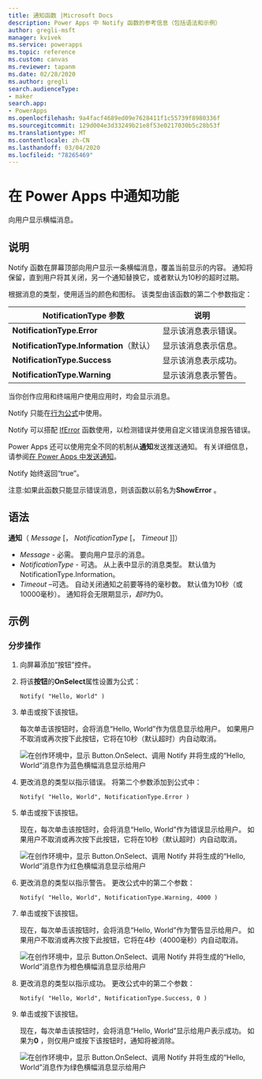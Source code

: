 ```yaml
---
title: 通知函数 |Microsoft Docs
description: Power Apps 中 Notify 函数的参考信息（包括语法和示例）
author: gregli-msft
manager: kvivek
ms.service: powerapps
ms.topic: reference
ms.custom: canvas
ms.reviewer: tapanm
ms.date: 02/28/2020
ms.author: gregli
search.audienceType:
- maker
search.app:
- PowerApps
ms.openlocfilehash: 9a4facf4689ed09e7628411f1c55739f8980336f
ms.sourcegitcommit: 129d004e3d33249b21e8f53e0217030b5c28b53f
ms.translationtype: MT
ms.contentlocale: zh-CN
ms.lasthandoff: 03/04/2020
ms.locfileid: "78265469"
---
```

# <a name="notify-function-in-power-apps"></a>在 Power Apps 中通知功能
向用户显示横幅消息。

## <a name="description"></a>说明
Notify 函数在屏幕顶部向用户显示一条横幅消息，覆盖当前显示的内容。  通知将保留，直到用户将其关闭，另一个通知替换它，或者默认为10秒的超时过期。

根据消息的类型，使用适当的颜色和图标。   该类型由该函数的第二个参数指定：

| NotificationType 参数 | 说明 |
| --- | --- |
| **NotificationType.Error** | 显示该消息表示错误。 |
| **NotificationType.Information**（默认） | 显示该消息表示信息。  |
| **NotificationType.Success** | 显示该消息表示成功。 |
| **NotificationType.Warning** | 显示该消息表示警告。 |

当你创作应用和终端用户使用应用时，均会显示消息。

Notify 只能在[行为公式](../working-with-formulas-in-depth.md)中使用。

Notify 可以搭配 [IfError](function-iferror.md) 函数使用，以检测错误并使用自定义错误消息报告错误。

Power Apps 还可以使用完全不同的机制从**通知**发送推送通知。  有关详细信息，请参阅[在 Power Apps 中发送通知](../add-notifications.md)。

Notify 始终返回“true”。

注意:如果此函数只能显示错误消息，则该函数以前名为**ShowError** 。

## <a name="syntax"></a>语法
**通知**（ *Message* [， *NotificationType* [， *Timeout* ]]）

* *Message* - 必需。  要向用户显示的消息。
* *NotificationType* - 可选。  从上表中显示的消息类型。  默认值为 NotificationType.Information。  
* *Timeout* –可选。  自动关闭通知之前要等待的毫秒数。  默认值为10秒（或10000毫秒）。  通知将会无限期显示，*超时*为0。

## <a name="examples"></a>示例

### <a name="step-by-step"></a>分步操作

1. 向屏幕添加“按钮”控件。

2. 将该**按钮**的**OnSelect**属性设置为公式：

    ```powerapps-dot
    Notify( "Hello, World" )
    ```

3. 单击或按下该按钮。  

    每次单击该按钮时，会将消息“Hello, World”作为信息显示给用户。  如果用户不取消或再次按下此按钮，它将在10秒（默认超时）内自动取消。

    ![在创作环境中，显示 Button.OnSelect、调用 Notify 并将生成的“Hello, World”消息作为蓝色横幅消息显示给用户](media/function-showerror/hello-world.png)

4. 更改消息的类型以指示错误。  将第二个参数添加到公式中：

    ```powerapps-dot
    Notify( "Hello, World", NotificationType.Error )
    ```

5. 单击或按下该按钮。

    现在，每次单击该按钮时，会将消息“Hello, World”作为错误显示给用户。  如果用户不取消或再次按下此按钮，它将在10秒（默认超时）内自动取消。

    ![在创作环境中，显示 Button.OnSelect、调用 Notify 并将生成的“Hello, World”消息作为红色横幅消息显示给用户](media/function-showerror/hello-world-error.png)

4. 更改消息的类型以指示警告。  更改公式中的第二个参数：

    ```powerapps-dot
    Notify( "Hello, World", NotificationType.Warning, 4000 )
    ```

5. 单击或按下该按钮。

    现在，每次单击该按钮时，会将消息“Hello, World”作为警告显示给用户。  如果用户不取消或再次按下此按钮，它将在4秒（4000毫秒）内自动取消。

    ![在创作环境中，显示 Button.OnSelect、调用 Notify 并将生成的“Hello, World”消息作为橙色横幅消息显示给用户](media/function-showerror/hello-world-warning.png)

4. 更改消息的类型以指示成功。  更改公式中的第二个参数：

    ```powerapps-dot
    Notify( "Hello, World", NotificationType.Success, 0 )
    ```

5. 单击或按下该按钮。

    现在，每次单击该按钮时，会将消息“Hello, World”显示给用户表示成功。  如果为**0** ，则仅用户或按下该按钮时，通知将被消除。

    ![在创作环境中，显示 Button.OnSelect、调用 Notify 并将生成的“Hello, World”消息作为绿色横幅消息显示给用户](media/function-showerror/hello-world-success.png)
